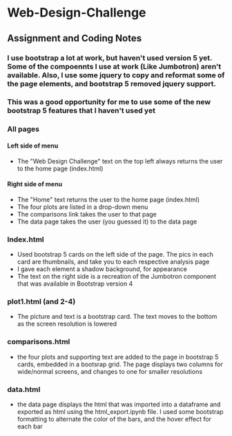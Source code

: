 # Web-Design-Challenge
## Assignment and Coding Notes
### I use bootstrap a lot at work, but haven't used version 5 yet. Some of the compoennts I use at work (Like Jumbotron) aren't available. Also, I use some jquery to copy and reformat some of the page elements, and bootstrap 5 removed jquery support.
### This was a good opportunity for me to use some of the new bootstrap 5 features that I haven't used yet 

### All pages
#### Left side of menu
* The "Web Design Challenge" text on the top left always returns the user to the home page (index.html)

#### Right side of menu
* The "Home" text returns the user to the home page (index.html)
* The four plots are listed in a drop-down menu
* The comparisons link takes the user to that page
* The data page takes the user (you guessed it) to the data page

### Index.html
* Used bootstrap 5 cards on the left side of the page. The pics in each card are thumbnails, and take you to each respective analysis page
* I gave each element a shadow background, for appearance
* The text on the right side is a recreation of the Jumbotron component that was available in Bootstrap version 4

### plot1.html (and 2-4)

* The picture and text is a bootstrap card. The text moves to the bottom as the screen resolution is lowered

### comparisons.html
* the four plots and supporting text are added to the page in bootstrap 5 cards, embedded in a bootsrap grid. The page displays two columns for wide/normal screens, and changes to one for smaller resolutions

### data.html
* the data page displays the html that was imported into a dataframe and exported as html using the html_export.ipynb file. I used some bootstrap formatting to alternate the color of the bars, and the hover effect for each bar
